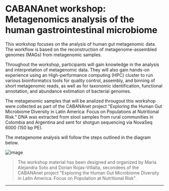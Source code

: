# CABANAnet workshop: Metagenomics analysis of the human gastrointestinal microbiome

This workshop focuses on the analysis of human gut metagenomic data. The workflow is based on the reconstruction of metagenome-assembled genomes (MAGs) from metagenomic samples.

Throughout the workshop, participants will gain knowledge in the analysis and interpretation of metagenomic data. They will also gain hands-on experience using an High-performance computing (HPC) cluster to run various bioinformatics tools for quality control, assembly, and binning of short metagenomic reads, as well as for taxonomic identification, functional annotation, and abundance estimation of bacterial genomes.

The metagenomic samples that will be analized througout this workshop were collected as part of the CABANAnet project "Exploring the Human Gut Microbiome Diversity in Latin America: Focus on Populations at Nutritional Risk." DNA was extracted from stool samples from rural communities in Colombia and Argentina and sent for shotgun sequencing via NovaSeq 6000 (150 bp PE).

The metagenome analysis will follow the steps outlined in the diagram below.

![image](https://github.com/user-attachments/assets/7b167054-300f-4eaa-85b0-a6a6ecaa6767)

> The workshop material has been designed and organized by Maria Alejandra Soto and Dorian Rojas-Villalta, secondees of the CABANAnet project "Exploring the Human Gut Microbiome Diversity in Latin America: Focus on Population at Nutritional Risk".

---
